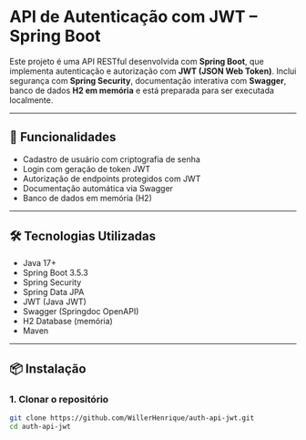 # API de Autenticação com JWT – Spring Boot

Este projeto é uma API RESTful desenvolvida com **Spring Boot**, que implementa autenticação e autorização com **JWT (JSON Web Token)**. Inclui segurança com **Spring Security**, documentação interativa com **Swagger**, banco de dados **H2 em memória** e está preparada para ser executada localmente.

---

## 🔐 Funcionalidades

- Cadastro de usuário com criptografia de senha
- Login com geração de token JWT
- Autorização de endpoints protegidos com JWT
- Documentação automática via Swagger
- Banco de dados em memória (H2)

---

## 🛠️ Tecnologias Utilizadas

- Java 17+
- Spring Boot 3.5.3
- Spring Security
- Spring Data JPA
- JWT (Java JWT)
- Swagger (Springdoc OpenAPI)
- H2 Database (memória)
- Maven

---

## 📦 Instalação

### 1. Clonar o repositório

```bash
git clone https://github.com/WillerHenrique/auth-api-jwt.git
cd auth-api-jwt

